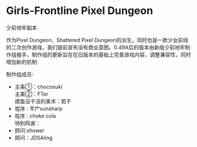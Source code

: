 Girls-Frontline Pixel Dungeon
=======================
少前地牢副本

作为Pivel Dungeon、Shattered Pixel Dungeon的派生，同时也是一款少女前线的二次创作游戏，我们提前宣布没有商业意图。0.49A后的版本由新版少前地牢制作组接手，制作组的更新旨在在旧版本的基础上完善游戏内容，调整兼容性，同时增加新的机制

制作组成员:

 - 主美①：chocosuki<br/>
   主美②：FTer<br/>
   摸鱼没干活的美术：若干<br/>
 - 程序 : 芊屵xunsharp<br/>
 - 程序 : choke cola<br/>
特别鸣谢：
 - 顾问:shower<br/>
 - 顾问：JDSAling<br/>
